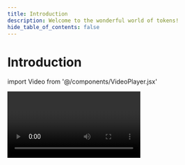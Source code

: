 ```yaml
---
title: Introduction
description: Welcome to the wonderful world of tokens!
hide_table_of_contents: false
---
```


# Introduction

import Video from '@/components/VideoPlayer.jsx'

<Video videoId='808096827' title='Introduction to Tokens' />
